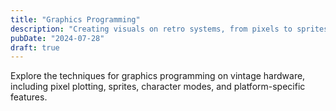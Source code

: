 ```yaml
---
title: "Graphics Programming"
description: "Creating visuals on retro systems, from pixels to sprites."
pubDate: "2024-07-28"
draft: true
---
```


Explore the techniques for graphics programming on vintage hardware, including pixel plotting, sprites, character modes, and platform-specific features. 